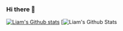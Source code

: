 ### Hi there 👋

[![Liam's Github stats](https://github-readme-stats.vercel.app/api?username=liam-mack&count_private=true&show_icons=true&theme=graywhite)](https://github.com/liam-mack)
[![Liam's Github Stats](https://github-readme-stats.vercel.app/api?username=liam-mack&show_icons=true&theme=darko)
<!--
**liam-mack/liam-mack** is a ✨ _special_ ✨ repository because its `README.md` (this file) appears on your GitHub profile.

Here are some ideas to get you started:

- 🔭 I’m currently working on ...
- 🌱 I’m currently learning ...
- 👯 I’m looking to collaborate on ...
- 🤔 I’m looking for help with ...
- 💬 Ask me about ...
- 📫 How to reach me: ...
- 😄 Pronouns: ...
- ⚡ Fun fact: ...
-->
